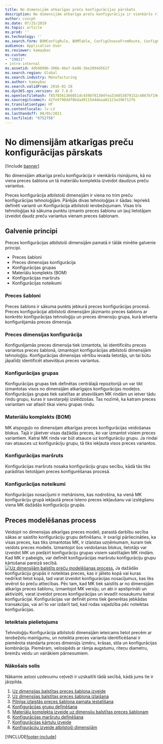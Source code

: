 ```yaml
---
title: No dimensijām atkarīgas preču konfigurācijas pārskats
description: No dimensijām atkarīga preču konfigurācija ir vienkāršs risinājums, kā no viena preces šablona un tā materiālu komplekta izveidot daudzus preču variantus.
author: cvocph
ms.date: 07/25/2019
ms.topic: article
ms.prod: ''
ms.technology: ''
ms.search.form: BOMConfigRule, BOMTable, ConfigChooseFromRoute, ConfigGroup, ConfigHierarchy, EcoResDimensionBasedConfiguration
audience: Application User
ms.reviewer: kamaybac
ms.custom:
- "19821"
- intro-internal
ms.assetid: 4db9890b-306b-4be7-ba98-3be2094d561f
ms.search.region: Global
ms.search.industry: Manufacturing
ms.author: kamaybac
ms.search.validFrom: 2016-02-28
ms.dyn365.ops.version: AX 7.0.0
ms.openlocfilehash: f8578561366051dc459bf81304fea334853879152c4867bf19e72d7a8838bba3
ms.sourcegitcommit: 42fe9790ddf0bdad911544deaa82123a396712fb
ms.translationtype: HT
ms.contentlocale: lv-LV
ms.lasthandoff: 08/05/2021
ms.locfileid: "6752758"
---
```

# <a name="dimension-based-product-configuration-overview"></a>No dimensijām atkarīgas preču konfigurācijas pārskats

[!include [banner](../includes/banner.md)]

No dimensijām atkarīga preču konfigurācija ir vienkāršs risinājums, kā no viena preces šablona un tā materiālu komplekta izveidot daudzus preču variantus.

Preces konfigurācija atbilstoši dimensijām ir viena no trim preču konfigurācijas tehnoloģijām. Pārējās divas tehnoloģijas ir šādas: Iepriekš definēti varianti un Konfigurācija atbilstoši ierobežojumam. Visas trīs tehnoloģijas kā sākuma punktu izmanto preces šablonu un ļauj lietotājam izveidot daudz preču variantus vienam preces šablonam.

## <a name="key-concepts"></a>Galvenie principi
Preces konfigurācijas atbilstoši dimensijām pamatā ir tālāk minētie galvenie principi.

-   Preces šabloni
-   Preces dimensijas konfigurācija
-   Konfigurācijas grupas
-   Materiālu komplekts (BOM)
-   Konfigurācijas maršruts
-   Konfigurācijas noteikumi

### <a name="product-masters"></a>Preces šabloni

Preces šablons ir sākuma punkts jebkurā preces konfigurācijas procesā. Preces konfigurācijai atbilstoši dimensijām jāizmanto preces šablons ar konkrēto konfigurācijas tehnoloģiju un preces dimensiju grupa, kurā ietverta konfigurējamās preces dimensija.

### <a name="configuration-product-dimension"></a>Preces dimensijas konfigurācija

Konfigurējamās preces dimensija tiek izmantota, lai identificētu preces variantus preces šablonā, izmantojot konfigurācijas atbilstoši dimensijām tehnoloģiju. Konfigurācijas dimensijas vērtību ievada lietotājs, un tai būtu jāpalīdz identificēt atsevišķus preces variantus.

### <a name="configuration-groups"></a>Konfigurācijas grupas

Konfigurācijas grupas tiek definētas centrālajā repozitorijā un var tikt izmantotas visos no dimensijām atkarīgajos konfigurācijas modeļos. Konfigurācijas grupas tiek saistītas ar atsevišķam MK rindām un ietver tādu rindu grupu, kuras ir savstarpēji izslēdzošas. Tas nozīmē, ka katram preces variantam var atlasīt tikai vienu grupas rindu.

### <a name="bill-of-materials-bom"></a>Materiālu komplekts (BOM)

MK atspoguļo no dimensijam atkarīgas preces konfigurācijas veidošanas blokus. Tajā ir jāietver visas dažādās preces, ko var izmantot visiem preces variantiem. Katrai MK rinda var būt atsauce uz konfigurāciju grupu. Ja rindai nav atsauces uz konfigurāciju grupu, tā tiks iekļauta visos preces variantos.

### <a name="configuration-route"></a>Konfigurācijas maršruts

Konfigurācijas maršruts nosaka konfigurāciju grupu secību, kādā tās tiks parādītas lietotājam preces konfigurēšanas procesā.

### <a name="configuration-rules"></a>Konfigurācijas noteikumi

Konfigurācijas nosacījumi ir mehānisms, kas nodrošina, ka vienā MK konfigurāciju grupā iekļautā prece īsteno preces iekļaušanu vai izslēgšanu viena MK dažādās konfigurāciju grupās.

## <a name="product-modeling-process"></a>Preces modelēšanas process
Veidojot no dimensijas atkarīgas preces modeli, parastā darbību secība sākas ar saistīto konfigurāciju grupu definēšanu. Ir svarīgi pārliecināties, ka visas preces, kas tiks izmantotas MK, ir izlaistas uzņēmumam, kuram tiek veidots preces modelis. Izmantojot šos veidošanas blokus, lietotājs var izveidot MK un piešķirt konfigurāciju grupas visiem saistītajām MK rindām. Kad MK ir pabeigts, var definēt konfigurācijas maršrutu konfigurāciju grupu kārtošanai pareizā secībā. [![Uz dimensijām balstīts preču modelēšanas process.](./media/dimension-based-product-modeling-process-v1.png)](./media/dimension-based-product-modeling-process-v1.png) Ja dažādās konfigurāciju grupās ir noteiktas preces, kas ir jālieto kopā vai kuras nedrīkst lietot kopā, tad varat izveidot konfigurācijas nosacījumus, kas liks ievērot šo preču attiecības. Pēc tam, kad MK tiek saistīts ar no dimensijām atkarīgs preces šablonu, izmantojot MK versiju, un abi ir apstiprināti un aktivizēti, varat izveidot preces konfigurācijas un ievadīt nosaukumu katrai konfigurācijai. Konfigurācijas var definēt pirms tiek ģenerētas jebkādas transakcijas, vai arī to var izdarīt tad, kad rodas vajadzība pēc noteiktas konfigurācijas.

### <a name="suggested-use"></a>Ieteiktais pielietojums

Tehnoloģiju Konfigurācija atbilstoši dimensijām ieteicams lietot precēm ar ierobežotu mainīgumu, un noteikta preces varianta identificēšanai ir piemērota standarta preces dimensijs izmēru, krāsas, stila un konfigurācijas kombinācija. Piemēram, velosipēds ar rāmja augstumu, riteņu diametru, bremžu veidu un vairākiem pārnesumiem.

### <a name="next-step"></a>Nākošais solis 

Nākamie astoņi uzdevumu ceļveži ir uzskaitīti tādā secībā, kādā jums tie ir jāizpilda. 

1.  [Uz dimensijas balstītas preces šablona izveide](tasks/create-dimension-based-product-master.md)
2.  [Uz dimensijas balstītas preces šablona izlaišana](tasks/release-dimension-based-product-master.md)
3.  [Pilnīga izlaistās preces šablona pamata iestatīšana](tasks/complete-basic-setup-released-product-master.md)
4.  [Konfigurācijas grupu definēšana](tasks/define-configuration-groups.md)
5.  [Materiālu komplekta izveide uz dimensiju balstītas preces šablonam](tasks/create-bill-materials-dimension-based-product-master.md)
6.  [Konfigurācijas maršrutu definēšana](tasks/define-configuration-route.md)
7.  [Konfigurācijas kārtulu izveide](tasks/create-configuration-rules.md)
8.  [Konfigurāciju izveide atbilstoši dimensijām](tasks/create-dimension-based-configurations.md)



[!INCLUDE[footer-include](../../includes/footer-banner.md)]